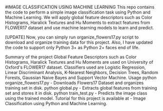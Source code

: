 #IMAGE CLASSIFICATION USING MACHINE LEARNING
This repo contains the code to perform a simple image classification task using Python and Machine Learning. We will apply global feature descriptors such as Color Histograms,
Haralick Textures and Hu Moments to extract features from FLOWER17 dataset and use machine learning models to learn and predict.

[UPDATE] Now, you can simply run organize_flowers17.py script to download and organize training data for this project. Also, I have updated the code to support only Python 3+ 
as Python 2+ faces end of life.

Summary of the project Global Feature Descriptors such as Color Histograms, Haralick Textures and Hu Moments are used on University of Oxford's FLOWER17 dataset. 
Classifiers used are Logistic Regression, Linear Discriminant Analysis, K-Nearest Neighbors, Decision Trees, Random Forests, Gaussian Naive Bayes and Support Vector Machine. 
Usage python organize_flowers17.py - Downloads Flowers17 Dataset and organizes training set in disk. python global.py - Extracts global features from training set and stores it in
disk. python train_test.py - Predicts the image class using the trained model. Tutorial for this project is available at - Image Classification using Python and Machine Learning.
